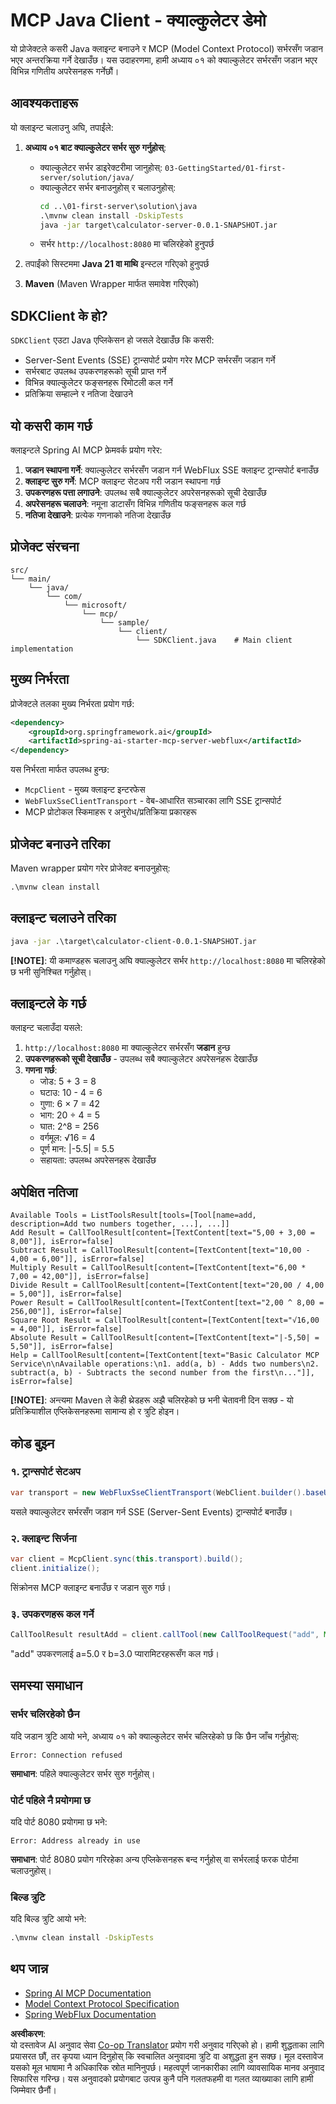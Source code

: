 <!--
CO_OP_TRANSLATOR_METADATA:
{
  "original_hash": "7074b9f4c8cd147c1c10f569d8508c82",
  "translation_date": "2025-07-13T18:33:01+00:00",
  "source_file": "03-GettingStarted/02-client/solution/java/README.md",
  "language_code": "ne"
}
-->
# MCP Java Client - क्याल्कुलेटर डेमो

यो प्रोजेक्टले कसरी Java क्लाइन्ट बनाउने र MCP (Model Context Protocol) सर्भरसँग जडान भएर अन्तरक्रिया गर्ने देखाउँछ। यस उदाहरणमा, हामी अध्याय ०१ को क्याल्कुलेटर सर्भरसँग जडान भएर विभिन्न गणितीय अपरेसनहरू गर्नेछौं।

## आवश्यकताहरू

यो क्लाइन्ट चलाउनु अघि, तपाईंले:

1. **अध्याय ०१ बाट क्याल्कुलेटर सर्भर सुरु गर्नुहोस्**:
   - क्याल्कुलेटर सर्भर डाइरेक्टरीमा जानुहोस्: `03-GettingStarted/01-first-server/solution/java/`
   - क्याल्कुलेटर सर्भर बनाउनुहोस् र चलाउनुहोस्:
     ```cmd
     cd ..\01-first-server\solution\java
     .\mvnw clean install -DskipTests
     java -jar target\calculator-server-0.0.1-SNAPSHOT.jar
     ```
   - सर्भर `http://localhost:8080` मा चलिरहेको हुनुपर्छ

2. तपाईंको सिस्टममा **Java 21 वा माथि** इन्स्टल गरिएको हुनुपर्छ
3. **Maven** (Maven Wrapper मार्फत समावेश गरिएको)

## SDKClient के हो?

`SDKClient` एउटा Java एप्लिकेसन हो जसले देखाउँछ कि कसरी:
- Server-Sent Events (SSE) ट्रान्सपोर्ट प्रयोग गरेर MCP सर्भरसँग जडान गर्ने
- सर्भरबाट उपलब्ध उपकरणहरूको सूची प्राप्त गर्ने
- विभिन्न क्याल्कुलेटर फङ्सनहरू रिमोटली कल गर्ने
- प्रतिक्रिया सम्हाल्ने र नतिजा देखाउने

## यो कसरी काम गर्छ

क्लाइन्टले Spring AI MCP फ्रेमवर्क प्रयोग गरेर:

1. **जडान स्थापना गर्ने**: क्याल्कुलेटर सर्भरसँग जडान गर्न WebFlux SSE क्लाइन्ट ट्रान्सपोर्ट बनाउँछ
2. **क्लाइन्ट सुरु गर्ने**: MCP क्लाइन्ट सेटअप गरी जडान स्थापना गर्छ
3. **उपकरणहरू पत्ता लगाउने**: उपलब्ध सबै क्याल्कुलेटर अपरेसनहरूको सूची देखाउँछ
4. **अपरेसनहरू चलाउने**: नमूना डाटासँग विभिन्न गणितीय फङ्सनहरू कल गर्छ
5. **नतिजा देखाउने**: प्रत्येक गणनाको नतिजा देखाउँछ

## प्रोजेक्ट संरचना

```
src/
└── main/
    └── java/
        └── com/
            └── microsoft/
                └── mcp/
                    └── sample/
                        └── client/
                            └── SDKClient.java    # Main client implementation
```

## मुख्य निर्भरता

प्रोजेक्टले तलका मुख्य निर्भरता प्रयोग गर्छ:

```xml
<dependency>
    <groupId>org.springframework.ai</groupId>
    <artifactId>spring-ai-starter-mcp-server-webflux</artifactId>
</dependency>
```

यस निर्भरता मार्फत उपलब्ध हुन्छ:
- `McpClient` - मुख्य क्लाइन्ट इन्टरफेस
- `WebFluxSseClientTransport` - वेब-आधारित सञ्चारका लागि SSE ट्रान्सपोर्ट
- MCP प्रोटोकल स्किमाहरू र अनुरोध/प्रतिक्रिया प्रकारहरू

## प्रोजेक्ट बनाउने तरिका

Maven wrapper प्रयोग गरेर प्रोजेक्ट बनाउनुहोस्:

```cmd
.\mvnw clean install
```

## क्लाइन्ट चलाउने तरिका

```cmd
java -jar .\target\calculator-client-0.0.1-SNAPSHOT.jar
```

**[!NOTE]**: यी कमाण्डहरू चलाउनु अघि क्याल्कुलेटर सर्भर `http://localhost:8080` मा चलिरहेको छ भनी सुनिश्चित गर्नुहोस्।

## क्लाइन्टले के गर्छ

क्लाइन्ट चलाउँदा यसले:

1. `http://localhost:8080` मा क्याल्कुलेटर सर्भरसँग **जडान** हुन्छ
2. **उपकरणहरूको सूची देखाउँछ** - उपलब्ध सबै क्याल्कुलेटर अपरेसनहरू देखाउँछ
3. **गणना गर्छ**:
   - जोड: 5 + 3 = 8
   - घटाउ: 10 - 4 = 6
   - गुणा: 6 × 7 = 42
   - भाग: 20 ÷ 4 = 5
   - घात: 2^8 = 256
   - वर्गमूल: √16 = 4
   - पूर्ण मान: |-5.5| = 5.5
   - सहायता: उपलब्ध अपरेसनहरू देखाउँछ

## अपेक्षित नतिजा

```
Available Tools = ListToolsResult[tools=[Tool[name=add, description=Add two numbers together, ...], ...]]
Add Result = CallToolResult[content=[TextContent[text="5,00 + 3,00 = 8,00"]], isError=false]
Subtract Result = CallToolResult[content=[TextContent[text="10,00 - 4,00 = 6,00"]], isError=false]
Multiply Result = CallToolResult[content=[TextContent[text="6,00 * 7,00 = 42,00"]], isError=false]
Divide Result = CallToolResult[content=[TextContent[text="20,00 / 4,00 = 5,00"]], isError=false]
Power Result = CallToolResult[content=[TextContent[text="2,00 ^ 8,00 = 256,00"]], isError=false]
Square Root Result = CallToolResult[content=[TextContent[text="√16,00 = 4,00"]], isError=false]
Absolute Result = CallToolResult[content=[TextContent[text="|-5,50| = 5,50"]], isError=false]
Help = CallToolResult[content=[TextContent[text="Basic Calculator MCP Service\n\nAvailable operations:\n1. add(a, b) - Adds two numbers\n2. subtract(a, b) - Subtracts the second number from the first\n..."]], isError=false]
```

**[!NOTE]**: अन्त्यमा Maven ले केही थ्रेडहरू अझै चलिरहेको छ भनी चेतावनी दिन सक्छ - यो प्रतिक्रियाशील एप्लिकेसनहरूमा सामान्य हो र त्रुटि होइन।

## कोड बुझ्न

### १. ट्रान्सपोर्ट सेटअप
```java
var transport = new WebFluxSseClientTransport(WebClient.builder().baseUrl("http://localhost:8080"));
```
यसले क्याल्कुलेटर सर्भरसँग जडान गर्न SSE (Server-Sent Events) ट्रान्सपोर्ट बनाउँछ।

### २. क्लाइन्ट सिर्जना
```java
var client = McpClient.sync(this.transport).build();
client.initialize();
```
सिंक्रोनस MCP क्लाइन्ट बनाउँछ र जडान सुरु गर्छ।

### ३. उपकरणहरू कल गर्ने
```java
CallToolResult resultAdd = client.callTool(new CallToolRequest("add", Map.of("a", 5.0, "b", 3.0)));
```
"add" उपकरणलाई a=5.0 र b=3.0 प्यारामिटरहरूसँग कल गर्छ।

## समस्या समाधान

### सर्भर चलिरहेको छैन
यदि जडान त्रुटि आयो भने, अध्याय ०१ को क्याल्कुलेटर सर्भर चलिरहेको छ कि छैन जाँच गर्नुहोस्:
```
Error: Connection refused
```
**समाधान**: पहिले क्याल्कुलेटर सर्भर सुरु गर्नुहोस्।

### पोर्ट पहिले नै प्रयोगमा छ
यदि पोर्ट 8080 प्रयोगमा छ भने:
```
Error: Address already in use
```
**समाधान**: पोर्ट 8080 प्रयोग गरिरहेका अन्य एप्लिकेसनहरू बन्द गर्नुहोस् वा सर्भरलाई फरक पोर्टमा चलाउनुहोस्।

### बिल्ड त्रुटि
यदि बिल्ड त्रुटि आयो भने:
```cmd
.\mvnw clean install -DskipTests
```

## थप जान्न

- [Spring AI MCP Documentation](https://docs.spring.io/spring-ai/reference/api/mcp/)
- [Model Context Protocol Specification](https://modelcontextprotocol.io/)
- [Spring WebFlux Documentation](https://docs.spring.io/spring-framework/docs/current/reference/html/web-reactive.html)

**अस्वीकरण**:  
यो दस्तावेज AI अनुवाद सेवा [Co-op Translator](https://github.com/Azure/co-op-translator) प्रयोग गरी अनुवाद गरिएको हो। हामी शुद्धताका लागि प्रयासरत छौं, तर कृपया ध्यान दिनुहोस् कि स्वचालित अनुवादमा त्रुटि वा अशुद्धता हुन सक्छ। मूल दस्तावेज यसको मूल भाषामा नै अधिकारिक स्रोत मानिनुपर्छ। महत्वपूर्ण जानकारीका लागि व्यावसायिक मानव अनुवाद सिफारिस गरिन्छ। यस अनुवादको प्रयोगबाट उत्पन्न कुनै पनि गलतफहमी वा गलत व्याख्याका लागि हामी जिम्मेवार छैनौं।